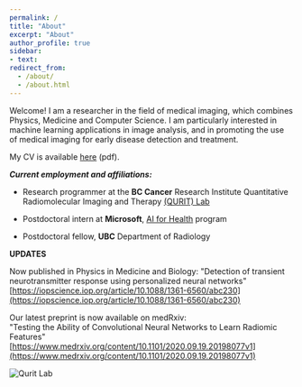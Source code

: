 ```yaml
---
permalink: /
title: "About"
excerpt: "About"
author_profile: true
sidebar:
- text:
redirect_from: 
  - /about/
  - /about.html
---
```


Welcome! I am a researcher in the field of medical imaging, which combines Physics, Medicine and Computer Science.
I am particularly interested in machine learning applications in image analysis, and in promoting the use of medical imaging for early disease detection and treatment.  

My CV is available [here](http://www.ivankz.com/files/cv_master.pdf) (pdf).

***Current employment and affiliations:***

+ Research programmer at the **BC Cancer** Research Institute 
Quantitative Radiomolecular Imaging and Therapy [(QURIT) Lab](https://qurit.ca)

+ Postdoctoral intern at **Microsoft**, [AI for Health](https://www.microsoft.com/en-us/ai/ai-for-health) program

+ Postdoctoral fellow, **UBC** Department of Radiology

**UPDATES**

Now published in Physics in Medicine and Biology:
"Detection of transient neurotransmitter response using personalized neural networks"
[https://iopscience.iop.org/article/10.1088/1361-6560/abc230](https://iopscience.iop.org/article/10.1088/1361-6560/abc230)

Our latest preprint is now available on medRxiv:  
"Testing the Ability of Convolutional Neural Networks to Learn Radiomic Features"
[https://www.medrxiv.org/content/10.1101/2020.09.19.20198077v1](https://www.medrxiv.org/content/10.1101/2020.09.19.20198077v1)







<img src="http://www.ivankz.com/images/qurit-logo.png" alt="Qurit Lab">


<!-- 
**My past notable projects include:**

+ Our study of the effect of exercise on dopamine release in the brain of Parkinson’s disease patients was selected as a “hot topic” at the 2016 Neuroscience Meeting in San Diego (Sacheli et al., “Aerobic exercise can induce dopamine release in Parkinson’s disease: [11C]Raclopride PET study”). The study used state-of-the-art image analysis techniques that were developed by our imaging group at UBC. More info about this study can be found in [this](https://www.med.ubc.ca/news/study-of-exercise-and-parkinsons-disease-yields-encouraging-results/) UBC press release, as well as in [Richmond News](http://www.richmond-news.com/news/weekly-feature/treating-parkinson-s-with-exercise-1.2302652). Also, take a look at [this](http://www.theglobeandmail.com/news/british-columbia/bc-boxing-classes-help-people-with-parkinsons-disease-fight-back/article30732463/) relevant article in The Globe and Mail.

+ In the early days of [MetaOptima Technology](https://metaoptima.com/), together with Dr. Maryam Sadeghi and Prof. Stella Atkins we developed an image analysis engine to detect skin cancer, and a framework for visualization and mapping of skin moles in 3D on a smartphone. The analysis engine and the bodymap are available commercially as part of the [Molescope](https://molescope.com/) and [DermEngine](https://www.dermengine.com/) products, which are considered to be one of the best in the field. This work was featured in many news outlets, for example in [Popular Science](http://www.popsci.com/get-smart-about-melanoma), [Vancouver Sun](http://vancouversun.com/news/staff-blogs/a-medical-microscope-to-attach-to-your-smartphone-for-skin-cancer-screening-and-other-news-from-the-world-congress-of-dermatology), [Yahoo News](https://www.yahoo.com/news/molescope-smartphone-talks-dermatologist-103726970.html).

+ At the University of Washington, my colleagues and I developed a new technology to purify water from micrometer-sized particulates, such as bacteria and topsoil particles (I. Klyuzhin et al, “New Method of Water Purification Based on the Particle-Exclusion Phenomenon”). The advantage of our technology was that it required very little energy to run, compared to the traditional filter-based methods. This project was brought to prominence by a news article in [New Scientist](https://www.newscientist.com/article/dn14324-dirt-repelling-tube-promises-cheap-pure-water/), and picked up by several other news feeds around the world.

+ Our work on the water non-coalescence phenomenon at the University of Washington (I. Klyuzhin et al., “Persisting Water Droplets on Water Surfaces”) was featured in a [Smarter Every Day video](https://www.youtube.com/watch?v=KJDEsAy9RyM&feature=share). -->